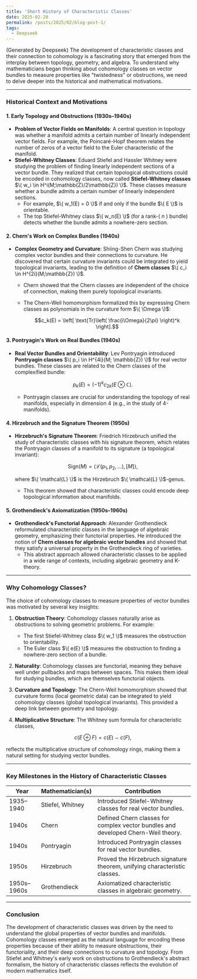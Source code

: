 ```yaml
---
title: 'Short History of Characteristic Classes'
date: 2025-02-20
permalink: /posts/2025/02/blog-post-1/
tags:
  - Deepseek
---
```


(Generated by Deepseek) The development of characteristic classes and their connection to cohomology is a fascinating story that emerged from the interplay between topology, geometry, and algebra. To understand why mathematicians began thinking about cohomology classes on vector bundles to measure properties like "twistedness" or obstructions, we need to delve deeper into the historical and mathematical motivations.

---

### **Historical Context and Motivations**

#### 1. **Early Topology and Obstructions (1930s–1940s)**  
- **Problem of Vector Fields on Manifolds**: A central question in topology was whether a manifold admits a certain number of linearly independent vector fields. For example, the Poincaré-Hopf theorem relates the number of zeros of a vector field to the Euler characteristic of the manifold.
- **Stiefel-Whitney Classes**: Eduard Stiefel and Hassler Whitney were studying the problem of finding linearly independent sections of a vector bundle. They realized that certain topological obstructions could be encoded in cohomology classes, now called **Stiefel-Whitney classes** $\( w_i \in H^i(M;\mathbb{Z}/2\mathbb{Z}) \)$. These classes measure whether a bundle admits a certain number of linearly independent sections.
  - For example, $\( w_1(E) = 0 \)$ if and only if the bundle $\( E \)$ is orientable.
  - The top Stiefel-Whitney class $\( w_n(E) \)$ (for a rank-\( $n$ \) bundle) detects whether the bundle admits a nowhere-zero section.

#### 2. **Chern's Work on Complex Bundles (1940s)**
- **Complex Geometry and Curvature**: Shiing-Shen Chern was studying complex vector bundles and their connections to curvature. He discovered that certain curvature invariants could be integrated to yield topological invariants, leading to the definition of **Chern classes** $\( c_i \in H^{2i}(M;\mathbb{Z}) \)$.
  - Chern showed that the Chern classes are independent of the choice of connection, making them purely topological invariants.
  - The Chern-Weil homomorphism formalized this by expressing Chern classes as polynomials in the curvature form $\( \Omega \)$:

    $$c_k(E) = \left[ \text{Tr}\left( \frac{i\Omega}{2\pi} \right)^k \right].$$

#### 3. **Pontryagin's Work on Real Bundles (1940s)**
- **Real Vector Bundles and Orientability**: Lev Pontryagin introduced **Pontryagin classes** $\( p_i \in H^{4i}(M; \mathbb{Z}) \)$ for real vector bundles. These classes are related to the Chern classes of the complexified bundle:

  $$p_k(E) = (-1)^k c_{2k}(E \otimes \mathbb{C}).$$

  - Pontryagin classes are crucial for understanding the topology of real manifolds, especially in dimension 4 (e.g., in the study of 4-manifolds).

#### 4. **Hirzebruch and the Signature Theorem (1950s)**
- **Hirzebruch's Signature Theorem**: Friedrich Hirzebruch unified the study of characteristic classes with his signature theorem, which relates the Pontryagin classes of a manifold to its signature (a topological invariant):

  $$\text{Sign}(M) = \langle \mathcal{L}(p_1, p_2, \dots), [M] \rangle,$$

  where $\( \mathcal{L} \)$ is the Hirzebruch $\( \mathcal{L} \)$-genus.
  - This theorem showed that characteristic classes could encode deep topological information about manifolds.

#### 5. **Grothendieck's Axiomatization (1950s–1960s)**
- **Grothendieck's Functorial Approach**: Alexander Grothendieck reformulated characteristic classes in the language of algebraic geometry, emphasizing their functorial properties. He introduced the notion of **Chern classes for algebraic vector bundles** and showed that they satisfy a universal property in the Grothendieck ring of varieties.
  - This abstract approach allowed characteristic classes to be applied in a wide range of contexts, including algebraic geometry and K-theory.

---

### **Why Cohomology Classes?**

The choice of cohomology classes to measure properties of vector bundles was motivated by several key insights:

1. **Obstruction Theory**: Cohomology classes naturally arise as obstructions to solving geometric problems. For example:
   - The first Stiefel-Whitney class $\( w_1 \)$ measures the obstruction to orientability.
   - The Euler class $\( e(E) \)$ measures the obstruction to finding a nowhere-zero section of a bundle.

2. **Naturality**: Cohomology classes are functorial, meaning they behave well under pullbacks and maps between spaces. This makes them ideal for studying bundles, which are themselves functorial objects.

3. **Curvature and Topology**: The Chern-Weil homomorphism showed that curvature forms (local geometric data) can be integrated to yield cohomology classes (global topological invariants). This provided a deep link between geometry and topology.

4. **Multiplicative Structure**: The Whitney sum formula for characteristic classes,

   $$c(E \oplus F) = c(E) \smile c(F),$$

reflects the multiplicative structure of cohomology rings, making them a natural setting for studying vector bundles.

---

### **Key Milestones in the History of Characteristic Classes**

| **Year**       | **Mathematician(s)**       | **Contribution**                                                                 |
|-----------------|----------------------------|---------------------------------------------------------------------------------|
| 1935–1940      | Stiefel, Whitney           | Introduced Stiefel-Whitney classes for real vector bundles.                     |
| 1940s          | Chern                      | Defined Chern classes for complex vector bundles and developed Chern-Weil theory.|
| 1940s          | Pontryagin                 | Introduced Pontryagin classes for real vector bundles.                          |
| 1950s          | Hirzebruch                 | Proved the Hirzebruch signature theorem, unifying characteristic classes.       |
| 1950s–1960s    | Grothendieck               | Axiomatized characteristic classes in algebraic geometry.                       |

---

### **Conclusion**

The development of characteristic classes was driven by the need to understand the global properties of vector bundles and manifolds. Cohomology classes emerged as the natural language for encoding these properties because of their ability to measure obstructions, their functoriality, and their deep connections to curvature and topology. From Stiefel and Whitney's early work on obstructions to Grothendieck's abstract formalism, the history of characteristic classes reflects the evolution of modern mathematics itself.

